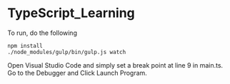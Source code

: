 # TypeScript_Learning

To run, do the following

```
npm install
./node_modules/gulp/bin/gulp.js watch
```

Open Visual Studio Code and simply set a break point at line 9 in main.ts.  Go to the Debugger and Click Launch Program.
